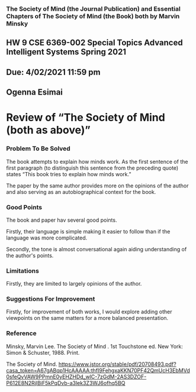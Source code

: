 ### The Society of Mind (the Journal Publication) and Essential Chapters of The Society of Mind (the Book) both by Marvin Minsky


## HW 9	CSE 6369-002 Special Topics Advanced Intelligent Systems Spring 2021  
## Due: 4/02/2021 11:59 pm
## Ogenna Esimai 

# Review of “The Society of Mind (both as above)”
### Problem To Be Solved
The book attempts to explain how minds work. As the first sentence of the first paragraph (to distinguish this sentence from the preceding quote) states “This book tries to explain how minds work.”

The paper by the same author provides more on the opinions of the author and also serving as an autobiographical context for the book.

### Good Points
The book and paper hav several good points. 

Firstly, their language is simple making it easier to follow than if the language was more complicated. 

Secondly, the tone is almost conversational again aiding understanding of the author's points.

 
### Limitations
Firstly, they are limited to largely opinions of the author.


### Suggestions For Improvement
Firstly, for improvement of both works, I would explore adding other viewpoints on the same matters for a more balanced presentation. 

### Reference

Minsky, Marvin Lee. The Society of Mind . 1st Touchstone ed. New York: Simon & Schuster, 1988. Print.

The Society of Mind.
https://www.jstor.org/stable/pdf/20708493.pdf?casa_token=A67gABqp1HcAAAAA:thfI9FehgxaKKN70PF42QmUcH3EbMVd0sfeQvVAW9PPmnE0yEHZHDd_wlC-7zGdM-2AS3DZOF-P612E8N2RjIBiF5kPqDvb-a3lek3Z3WJ6ofhq5BQ 




